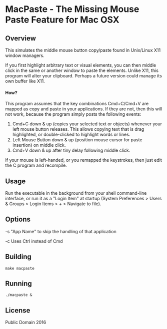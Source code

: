 # MacPaste - The Missing Mouse Paste Feature for Mac OSX

## Overview
This simulates the middle mouse button copy/paste found in Unix/Linux X11 window managers.

If you first highlight arbitrary text or visual elements, you can then middle click in the same or another window to paste the elements. Unlike X11, this program will alter your clipboard. Perhaps a future version could manage its own buffer like X11.

#### How?
This program assumes that the key combinations Cmd+C/Cmd+V are mapped as copy and paste in your applications. If they are not, then this will not work, because the program simply posts the following events: 

1. Cmd+C down & up (copies your selected text or objects) whenever your left mouse button releases.
   This allows copying text that is drag highlighted, or double-clicked to highlight words or lines.
2. Left Mouse Button down & up (position mouse cursor for paste insertion) on middle click.
3. Cmd+V down & up after tiny delay following middle click.

If your mouse is left-handed, or you remapped the keystrokes, then just edit the C program and recompile.

## Usage
Run the executable in the background from your shell command-line interface, or run it as a "Login Item" at startup (System Preferences > Users & Groups > Login Items > + > Navigate to file).

## Options
-s "App Name" to skip the handling of that application

-c Uses Ctrl instead of Cmd

## Building

	make macpaste

## Running

    ./macpaste &

## License
Public Domain 2016

